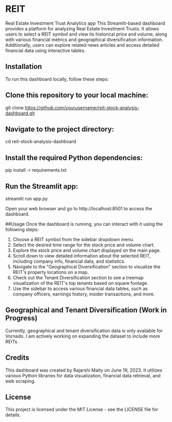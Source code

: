 # REIT
Real Estate Investment Trust Analytics app
This Streamlit-based dashboard provides a platform for analyzing Real Estate Investment Trusts. It allows users to select a REIT symbol and view its historical price and volume, along with various financial metrics and geographical diversification information. Additionally, users can explore related news articles and access detailed financial data using interactive tables.

## Installation
To run this dashboard locally, follow these steps:

## Clone this repository to your local machine:
git clone https://github.com/yourusername/reit-stock-analysis-dashboard.git

## Navigate to the project directory:
cd reit-stock-analysis-dashboard

## Install the required Python dependencies:
pip install -r requirements.txt

## Run the Streamlit app:
streamlit run app.py

Open your web browser and go to http://localhost:8501 to access the dashboard.

##Usage
Once the dashboard is running, you can interact with it using the following steps:

1. Choose a REIT symbol from the sidebar dropdown menu.
2. Select the desired time range for the stock price and volume chart.
3. Explore the stock price and volume chart displayed on the main page.
4. Scroll down to view detailed information about the selected REIT, including company info, financial data, and statistics.
5. Navigate to the "Geographical Diversification" section to visualize the REIT's property locations on a map.
6. Check out the Tenant Diversification section to see a treemap visualization of the REIT's top tenants based on square footage.
7. Use the sidebar to access various financial data tables, such as company officers, earnings history, insider transactions, and more.

## Geographical and Tenant Diversification (Work in Progress)
Currently, geographical and tenant diversification data is only available for Vornado. I am actively working on expanding the dataset to include more REITs.

## Credits
This dashboard was created by Rajarshi Maity on June 19, 2023. It utilizes various Python libraries for data visualization, financial data retrieval, and web scraping.

## License
This project is licensed under the MIT License - see the LICENSE file for details.

